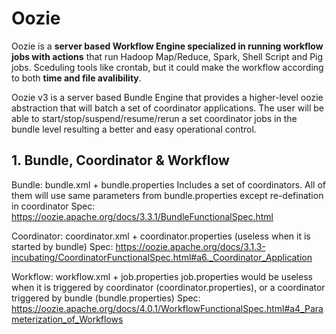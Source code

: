 # Oozie

  Oozie is a **server based Workflow Engine specialized in running workflow jobs with actions** that run Hadoop Map/Reduce, Spark, Shell Script and Pig jobs. Sceduling tools like crontab, but it could make the workflow according to both **time and file avalibility**. 
  
  Oozie v3 is a server based Bundle Engine that provides a higher-level oozie abstraction that will batch a set of coordinator applications. The user will be able to start/stop/suspend/resume/rerun a set coordinator jobs in the bundle level resulting a better and easy operational control.

## 1. Bundle, Coordinator & Workflow

  Bundle: bundle.xml + bundle.properties
  Includes a set of coordinators. All of them will use same parameters from bundle.properties except re-defination in coordinator
  Spec: https://oozie.apache.org/docs/3.3.1/BundleFunctionalSpec.html
  

  Coordinator: coordinator.xml + coordinator.properties (useless when it is started by bundle)
  Spec: https://oozie.apache.org/docs/3.1.3-incubating/CoordinatorFunctionalSpec.html#a6._Coordinator_Application
  
  Workflow: workflow.xml + job.properties 
  job.properties would be useless when it is triggered by coordinator (coordinator.properties), or a coordinator triggered by bundle (bundle.properties)
  Spec: https://oozie.apache.org/docs/4.0.1/WorkflowFunctionalSpec.html#a4_Parameterization_of_Workflows
